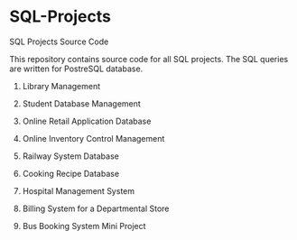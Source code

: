 # SQL-Projects

SQL Projects Source Code

This repository contains source code for all SQL projects. The SQL queries are written for PostreSQL database.

1. Library Management

2. Student Database Management

3. Online Retail Application Database

4. Online Inventory Control Management

5. Railway System Database

6. Cooking Recipe Database

7. Hospital Management System

8. Billing System for a Departmental Store

9. Bus Booking System Mini Project
